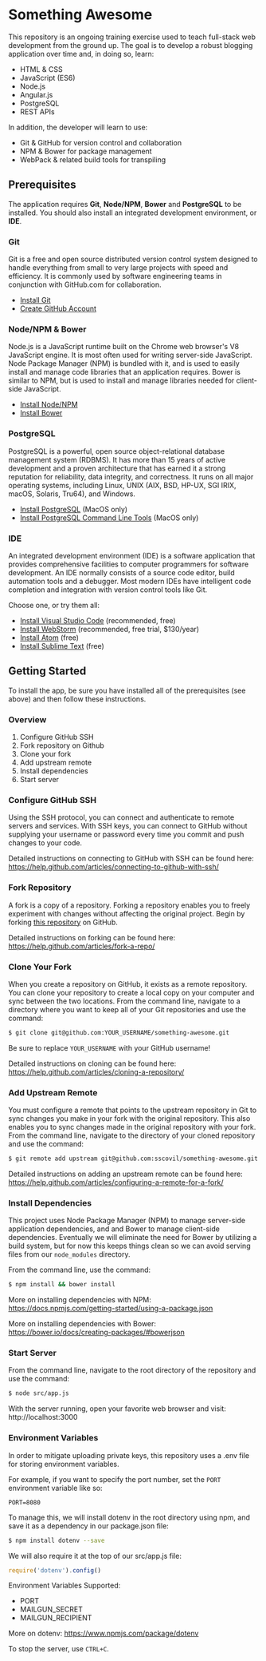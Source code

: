 # Something Awesome

This repository is an ongoing training exercise used to teach full-stack web development from the ground up. The goal is to develop a robust blogging application over time and, in doing so, learn:

* HTML & CSS
* JavaScript (ES6)
* Node.js
* Angular.js
* PostgreSQL
* REST APIs

In addition, the developer will learn to use:

* Git & GitHub for version control and collaboration
* NPM & Bower for package management
* WebPack & related build tools for transpiling

## Prerequisites

The application requires **Git**, **Node/NPM**, **Bower** and **PostgreSQL** to be installed. You should also install an integrated development environment, or **IDE**.

### Git

Git is a free and open source distributed version control system designed to handle everything from small to very large projects with speed and efficiency. It is commonly used by software engineering teams in conjunction with GitHub.com for collaboration.

* [Install Git](https://git-scm.com/book/en/v2/Getting-Started-Installing-Git)
* [Create GitHub Account](https://github.com/join)

### Node/NPM & Bower

Node.js is a JavaScript runtime built on the Chrome web browser's V8 JavaScript engine. It is most often used for writing server-side JavaScript. Node Package Manager (NPM) is bundled with it, and is used to easily install and manage code libraries that an application requires. Bower is similar to NPM, but is used to install and manage libraries needed for client-side JavaScript.

* [Install Node/NPM](https://nodejs.org/en/download/)
* [Install Bower](https://bower.io/#install-bower)

### PostgreSQL

PostgreSQL is a powerful, open source object-relational database management system (RDBMS). It has more than 15 years of active development and a proven architecture that has earned it a strong reputation for reliability, data integrity, and correctness. It runs on all major operating systems, including Linux, UNIX (AIX, BSD, HP-UX, SGI IRIX, macOS, Solaris, Tru64), and Windows.

* [Install PostgreSQL](http://postgresapp.com/) (MacOS only)
* [Install PostgreSQL Command Line Tools](http://postgresapp.com/documentation/cli-tools.html) (MacOS only)

### IDE

An integrated development environment (IDE) is a software application that provides comprehensive facilities to computer programmers for software development. An IDE normally consists of a source code editor, build automation tools and a debugger. Most modern IDEs have intelligent code completion and integration with version control tools like Git.

Choose one, or try them all:

* [Install Visual Studio Code](https://code.visualstudio.com/) (recommended, free)
* [Install WebStorm](https://www.jetbrains.com/webstorm/) (recommended, free trial, $130/year)
* [Install Atom](https://atom.io/) (free)
* [Install Sublime Text](https://www.sublimetext.com/) (free)

## Getting Started

To install the app, be sure you have installed all of the prerequisites (see above) and then follow these instructions.

### Overview

1. Configure GitHub SSH
1. Fork repository on Github
1. Clone your fork
1. Add upstream remote
1. Install dependencies
1. Start server

### Configure GitHub SSH

Using the SSH protocol, you can connect and authenticate to remote servers and services. With SSH keys, you can connect to GitHub without supplying your username or password every time you commit and push changes to your code.

Detailed instructions on connecting to GitHub with SSH can be found here:
https://help.github.com/articles/connecting-to-github-with-ssh/

### Fork Repository

A fork is a copy of a repository. Forking a repository enables you to freely experiment with changes without affecting the original project. Begin by forking [this repository](https://github.com/sscovil/something-awesome) on GitHub.

Detailed instructions on forking can be found here:
https://help.github.com/articles/fork-a-repo/

### Clone Your Fork

When you create a repository on GitHub, it exists as a remote repository. You can clone your repository to create a local copy on your computer and sync between the two locations. From the command line, navigate to a directory where you want to keep all of your Git repositories and use the command:

```bash
$ git clone git@github.com:YOUR_USERNAME/something-awesome.git
```

Be sure to replace `YOUR_USERNAME` with your GitHub username!

Detailed instructions on cloning can be found here:
https://help.github.com/articles/cloning-a-repository/

### Add Upstream Remote

You must configure a remote that points to the upstream repository in Git to sync changes you make in your fork with the original repository. This also enables you to sync changes made in the original repository with your fork. From the command line, navigate to the directory of your cloned repository and use the command:

```bash
$ git remote add upstream git@github.com:sscovil/something-awesome.git
```

Detailed instructions on adding an upstream remote can be found here:
https://help.github.com/articles/configuring-a-remote-for-a-fork/

### Install Dependencies

This project uses Node Package Manager (NPM) to manage server-side application dependencies, and and Bower to manage client-side dependencies. Eventually we will eliminate the need for Bower by utilizing a build system, but for now this keeps things clean so we can avoid serving files from our `node_modules` directory.

From the command line, use the command:

```bash
$ npm install && bower install
```

More on installing dependencies with NPM:
https://docs.npmjs.com/getting-started/using-a-package.json

More on installing dependencies with Bower:
https://bower.io/docs/creating-packages/#bowerjson

### Start Server

From the command line, navigate to the root directory of the repository and use the command:

```bash
$ node src/app.js
```

With the server running, open your favorite web browser and visit:
http://localhost:3000

### Environment Variables

In order to mitigate uploading private keys, this repository uses a .env file for storing environment variables.

For example, if you want to specify the port number, set the `PORT` environment variable like so:

```.env
PORT=8080
```

To manage this, we will install dotenv in the root directory using npm, and save it as a dependency in our package.json file:

```bash
$ npm install dotenv --save
```

We will also require it at the top of our src/app.js file:

```javascript
require('dotenv').config()
```

Environment Variables Supported:
* PORT
* MAILGUN_SECRET
* MAILGUN_RECIPIENT

More on dotenv:
https://www.npmjs.com/package/dotenv

To stop the server, use `CTRL+C`.
